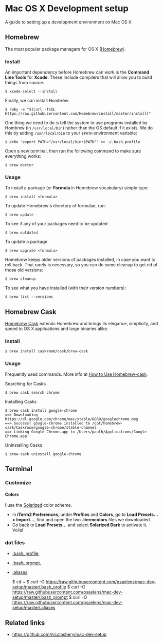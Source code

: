 # Mac OS X Development setup
A guide to setting up a development environment on Mac OS X


## Homebrew

The most popular package managers for OS X ([Homebrew](http://brew.sh/)).

### Install

An important dependency before Homebrew can work is the **Command Line Tools** for **Xcode**. These include compilers that will allow you to build things from source.


	$ xcode-select --install

Finally, we can install Hombrew:

    $ ruby -e "$(curl -fsSL https://raw.githubusercontent.com/Homebrew/install/master/install)"

One thing we need to do is tell the system to use programs installed by Hombrew (in `/usr/local/bin`) rather than the OS default if it exists. We do this by adding `/usr/local/bin` to your `$PATH` environment variable:

    $ echo 'export PATH="/usr/local/bin:$PATH"' >> ~/.bash_profile

Open a new terminal, then run the following command to make sure everything works:

    $ brew doctor
    
### Usage

To install a package (or **Formula** in Homebrew vocabulary) simply type:

    $ brew install <formula>
        
To update Homebrew's directory of formulae, run:

    $ brew update
    
To see if any of your packages need to be updated:

    $ brew outdated
    
To update a package:

    $ brew upgrade <formula>
        
Homebrew keeps older versions of packages installed, in case you want to roll back. That rarely is necessary, so you can do some cleanup to get rid of those old versions:

    $ brew cleanup

To see what you have installed (with their version numbers):

    $ brew list --versions

## Homebrew Cask

[Homebrew Cask](http://caskroom.io) extends Homebrew and brings its elegance, simplicity, and speed to OS X applications and large binaries alike.

### Install

	$ brew install caskroom/cask/brew-cask

### Usage

Frequently used commands. More info at [How to Use Homebrew-cask](https://github.com/caskroom/homebrew-cask/blob/master/USAGE.md).

Searching for Casks

	$ brew cask search chrome

Installing Casks

	$ brew cask install google-chrome
	==> Downloading https://dl.google.com/chrome/mac/stable/GGRO/googlechrome.dmg
	==> Success! google-chrome installed to /opt/homebrew-cask/Caskroom/google-chrome/stable-channel
	==> Linking Google Chrome.app to /Users/paulh/Applications/Google Chrome.app

Uninstalling Casks

	$ brew cask uninstall google-chrome

## Terminal

### Customize 

#### Colors 

I use the [Solarized](http://ethanschoonover.com/solarized) color scheme.

- In **iTerm2 Preferences**, under **Profiles** and **Colors**, go to **Load Presets... > Import...**, find and open the two **.itermcolors** files we downloaded.
- Go back to **Load Presets...** and select **Solarized Dark** to activate it. Voila!

### dot files

* [.bash_profile](https://raw.githubusercontent.com/psaelens/mac-dev-setup/master/.bash_profile), 
* [.bash_prompt](https://raw.githubusercontent.com/psaelens/mac-dev-setup/master/.bash_prompt), 
* [.aliases](https://raw.githubusercontent.com/psaelens/mac-dev-setup/master/.aliases)

    $ cd ~
    $ curl -O https://raw.githubusercontent.com/psaelens/mac-dev-setup/master/.bash_profile
    $ curl -O https://raw.githubusercontent.com/psaelens/mac-dev-setup/master/.bash_prompt
    $ curl -O https://raw.githubusercontent.com/psaelens/mac-dev-setup/master/.aliases

## Related links
* https://github.com/nicolashery/mac-dev-setup
